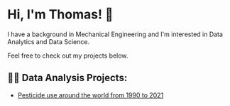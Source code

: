 <h1>Hi, I'm Thomas! 👋 <br/></h1>
I have a background in Mechanical Engineering and I'm interested in Data Analytics and Data Science.

Feel free to check out my projects below.

<h2>👨‍💻 Data Analysis Projects:</h2>


  - [Pesticide use around the world from 1990 to 2021](https://github.com/Th0Di/PesticideUse)
<!--
**Th0Di/Th0Di** is a ✨ _special_ ✨ repository because its `README.md` (this file) appears on your GitHub profile.

Here are some ideas to get you started:

- 🔭 I’m currently working on ...
- 🌱 I’m currently learning ...
- 👯 I’m looking to collaborate on ...
- 🤔 I’m looking for help with ...
- 💬 Ask me about ...
- 📫 How to reach me: ...
- 😄 Pronouns: ...
- ⚡ Fun fact: ...
-->
